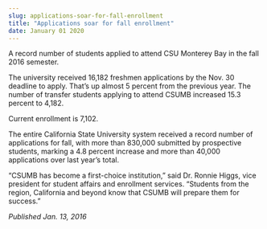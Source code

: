 ```yaml
---
slug: applications-soar-for-fall-enrollment
title: "Applications soar for fall enrollment"
date: January 01 2020
---
```


<p>A record number of students applied to attend CSU Monterey Bay in the fall 2016 semester.</p><p>The university received 16,182 freshmen applications by the Nov. 30 deadline to apply. That’s up almost 5 percent from the previous year. The number of transfer students applying to attend CSUMB increased 15.3 percent to 4,182.
</p><p>Current enrollment is 7,102.
</p><p>The entire California State University system received a record number of applications for fall, with more than 830,000 submitted by prospective students, marking a 4.8 percent increase and more than 40,000 applications over last year’s total.
</p><p>“CSUMB has become a first&#45;choice institution,” said Dr. Ronnie Higgs, vice president for student affairs and enrollment services. “Students from the region, California and beyond know that CSUMB will prepare them for success.”
</p><p><em>Published Jan. 13, 2016</em>
</p>
